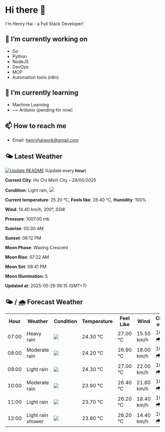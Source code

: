 # Hi there 👋

I'm Henry Hai - a Full Stack Developer!

## 🔭 I’m currently working on

- Go
- Python
- NodeJS
- DevOps
- MCP
- Automation tools (n8n)

## 🌱 I’m currently learning

- Machine Learning
- ~~ Ardunio (pending for now)

## 📫 How to reach me

- Email: <henryhaiwork@gmail.com>

## 🌤️ Latest Weather
[![Update README](https://github.com/henry0hai/henry0hai/actions/workflows/udpateReadme.yml/badge.svg)](https://github.com/henry0hai/henry0hai/actions/workflows/udpateReadme.yml)
(Update every **hour**)
<!-- CURRENT_WEATHER:START -->
**Current City**: Ho Chi Minh City - *28/05/2025*

**Condition**: Light rain, <img src="https://cdn.weatherapi.com/weather/64x64/day/296.png"/>

**Current temperature**: 25.20 °C, **Feels like**: 28.40 °C, **Humidity**: 100%

**Wind**: 14.40 km/h, 200°, *SSW*

**Pressure**: 1007.00 mb

**Sunrise**: 05:30 AM

**Sunset**: 06:12 PM

**Moon Phase**: Waxing Crescent

**Moon Rise**: 07:22 AM

**Moon Set**: 08:41 PM

**Moon Illumination**: 5

**Updated at**: 2025-05-29 06:15 (GMT+7)<!-- CURRENT_WEATHER:END -->

## 🌤️ / 🌧️ Forecast Weather
<!-- FORECAST_WEATHER:START -->
<table>
		<tr>
			<th>Hour</th>
			<th>Weather</th>
			<th>Condition</th>
			<th>Temperature</th>
			<th>Feel Like</th>
			<th>Wind</th>
			<th>Chance of Rain</th>
		</tr>
				<tr>
					<td>07:00</td>
					<td>Heavy rain</td>
					<td><img src='https://cdn.weatherapi.com/weather/64x64/day/308.png'/></td>
					<td>24.30 °C</td>
					<td>27.00 °C</td>
					<td>15.50 km/h</td>
					<td>100 % 🌧️</td>
				</tr>
				<tr>
					<td>08:00</td>
					<td>Moderate rain</td>
					<td><img src='https://cdn.weatherapi.com/weather/64x64/day/302.png'/></td>
					<td>24.20 °C</td>
					<td>26.90 °C</td>
					<td>18.00 km/h</td>
					<td>100 % 🌧️</td>
				</tr>
				<tr>
					<td>09:00</td>
					<td>Light rain</td>
					<td><img src='https://cdn.weatherapi.com/weather/64x64/day/296.png'/></td>
					<td>24.30 °C</td>
					<td>27.00 °C</td>
					<td>22.00 km/h</td>
					<td>100 % 🌧️</td>
				</tr>
				<tr>
					<td>10:00</td>
					<td>Moderate rain</td>
					<td><img src='https://cdn.weatherapi.com/weather/64x64/day/302.png'/></td>
					<td>23.90 °C</td>
					<td>26.40 °C</td>
					<td>21.60 km/h</td>
					<td>100 % 🌧️</td>
				</tr>
				<tr>
					<td>11:00</td>
					<td>Light rain</td>
					<td><img src='https://cdn.weatherapi.com/weather/64x64/day/296.png'/></td>
					<td>23.70 °C</td>
					<td>26.20 °C</td>
					<td>18.40 km/h</td>
					<td>100 % 🌧️</td>
				</tr>
				<tr>
					<td>12:00</td>
					<td>Light rain shower</td>
					<td><img src='https://cdn.weatherapi.com/weather/64x64/day/353.png'/></td>
					<td>23.80 °C</td>
					<td>26.20 °C</td>
					<td>14.40 km/h</td>
					<td>100 % 🌧️</td>
				</tr>
</table>
<!-- FORECAST_WEATHER:END -->
